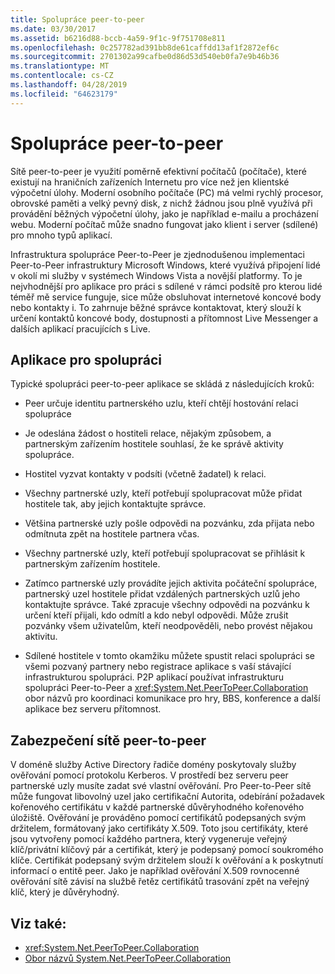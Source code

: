 ```yaml
---
title: Spolupráce peer-to-peer
ms.date: 03/30/2017
ms.assetid: b6216d88-bccb-4a59-9f1c-9f751708e811
ms.openlocfilehash: 0c257782ad391bb8de61caffdd13af1f2872ef6c
ms.sourcegitcommit: 2701302a99cafbe0d86d53d540eb0fa7e9b46b36
ms.translationtype: MT
ms.contentlocale: cs-CZ
ms.lasthandoff: 04/28/2019
ms.locfileid: "64623179"
---
```

# <a name="peer-to-peer-collaboration"></a>Spolupráce peer-to-peer

Sítě peer-to-peer je využití poměrně efektivní počítačů (počítače), které existují na hraničních zařízeních Internetu pro více než jen klientské výpočetní úlohy. Moderní osobního počítače (PC) má velmi rychlý procesor, obrovské paměti a velký pevný disk, z nichž žádnou jsou plně využívá při provádění běžných výpočetní úlohy, jako je například e-mailu a procházení webu. Moderní počítač může snadno fungovat jako klient i server (sdílené) pro mnoho typů aplikací.  
  
Infrastruktura spolupráce Peer-to-Peer je zjednodušenou implementaci Peer-to-Peer infrastruktury Microsoft Windows, které využívá připojení lidé v okolí mi služby v systémech Windows Vista a novější platformy. To je nejvhodnější pro aplikace pro práci s sdílené v rámci podsítě pro kterou lidé téměř mě service funguje, sice může obsluhovat internetové koncové body nebo kontakty i. To zahrnuje běžné správce kontaktovat, který slouží k určení kontaktů koncové body, dostupnosti a přítomnost Live Messenger a dalších aplikací pracujících s Live.  
  
## <a name="collaboration-applications"></a>Aplikace pro spolupráci

 Typické spolupráci peer-to-peer aplikace se skládá z následujících kroků:  
  
- Peer určuje identitu partnerského uzlu, kteří chtějí hostování relaci spolupráce  
  
- Je odeslána žádost o hostiteli relace, nějakým způsobem, a partnerským zařízením hostitele souhlasí, že ke správě aktivity spolupráce.  
  
- Hostitel vyzvat kontakty v podsíti (včetně žadatel) k relaci.  
  
- Všechny partnerské uzly, kteří potřebují spolupracovat může přidat hostitele tak, aby jejich kontaktujte správce.  
  
- Většina partnerské uzly pošle odpovědi na pozvánku, zda přijata nebo odmítnuta zpět na hostitele partnera včas.  
  
- Všechny partnerské uzly, kteří potřebují spolupracovat se přihlásit k partnerským zařízením hostitele.  
  
- Zatímco partnerské uzly provádíte jejich aktivita počáteční spolupráce, partnerský uzel hostitele přidat vzdálených partnerských uzlů jeho kontaktujte správce. Také zpracuje všechny odpovědi na pozvánku k určení kteří přijali, kdo odmítl a kdo nebyl odpovědi.  Může zrušit pozvánky všem uživatelům, kteří neodpověděli, nebo provést nějakou aktivitu.  
  
- Sdílené hostitele v tomto okamžiku můžete spustit relaci spolupráci se všemi pozvaný partnery nebo registrace aplikace s vaší stávající infrastrukturou spolupráci.  P2P aplikací používat infrastrukturu spolupráci Peer-to-Peer a <xref:System.Net.PeerToPeer.Collaboration> obor názvů pro koordinaci komunikace pro hry, BBS, konference a další aplikace bez serveru přítomnost.  
  
## <a name="peer-to-peer-networking-security"></a>Zabezpečení sítě peer-to-peer  

 V doméně služby Active Directory řadiče domény poskytovaly služby ověřování pomocí protokolu Kerberos. V prostředí bez serveru peer partnerské uzly musíte zadat své vlastní ověřování. Pro Peer-to-Peer sítě může fungovat libovolný uzel jako certifikační Autorita, odebírání požadavek kořenového certifikátu v každé partnerské důvěryhodného kořenového úložiště. Ověřování je prováděno pomocí certifikátů podepsaných svým držitelem, formátovaný jako certifikáty X.509. Toto jsou certifikáty, které jsou vytvořeny pomocí každého partnera, který vygeneruje veřejný klíč/privátní klíčový pár a certifikát, který je podepsaný pomocí soukromého klíče. Certifikát podepsaný svým držitelem slouží k ověřování a k poskytnutí informací o entitě peer. Jako je například ověřování X.509 rovnocenné ověřování sítě závisí na službě řetěz certifikátů trasování zpět na veřejný klíč, který je důvěryhodný.  
  
## <a name="see-also"></a>Viz také:

- <xref:System.Net.PeerToPeer.Collaboration>
- [Obor názvů System.Net.PeerToPeer.Collaboration](../../../docs/framework/network-programming/about-the-system-net-peertopeer-collaboration-namespace.md)
